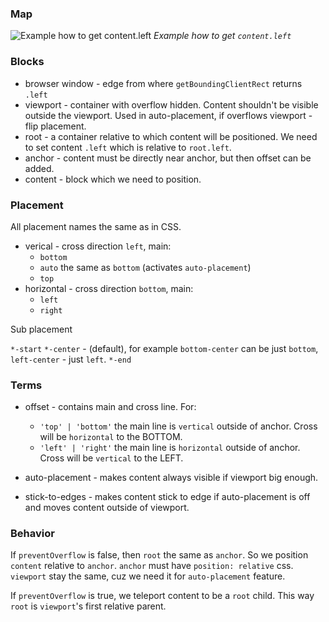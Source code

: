 ### Map
![Example how to get `content.left`](https://user-images.githubusercontent.com/23530004/181629414-5e40211a-7a3c-4d3c-8e78-8808b956d98b.png)
_Example how to get `content.left`_

### Blocks

- browser window - edge from where `getBoundingClientRect` returns `.left`
- viewport - container with overflow hidden. Content shouldn't be visible outside the viewport. Used in auto-placement, if overflows viewport - flip placement.
- root - a container relative to which content will be positioned. We need to set content `.left` which is relative to `root.left`.
- anchor - content must be directly near anchor, but then offset can be added.
- content - block which we need to position.

### Placement
All placement names the same as in CSS.

- verical - cross direction `left`, main:
    - `bottom`
    - `auto` the same as `bottom` (activates `auto-placement`)
    - `top`
- horizontal - cross direction `bottom`, main:
    - `left`
    - `right`

Sub placement

`*-start`
`*-center` - (default), for example `bottom-center` can be just `bottom`, `left-center` - just `left`.
`*-end`

### Terms

- offset - contains main and cross line. For:
    - `'top' | 'bottom'` the main line is `vertical` outside of anchor. Cross will be `horizontal` to the BOTTOM.
    - `'left' | 'right'` the main line is `horizontal` outside of anchor. Cross will be `vertical` to the LEFT.

- auto-placement - makes content always visible if viewport big enough.
- stick-to-edges - makes content stick to edge if auto-placement is off and moves content outside of viewport.


### Behavior

If `preventOverflow` is false, then `root` the same as `anchor`. So we position `content` relative to `anchor`. `anchor` must have `position: relative` css. `viewport` stay the same, cuz we need it for `auto-placement` feature.

If `preventOverflow` is true, we teleport content to be a `root` child. This way `root` is `viewport`'s first relative parent.
